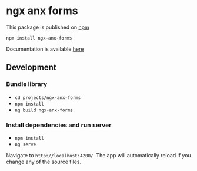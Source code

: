 # ngx anx forms

This package is published on [npm](https://www.npmjs.com/package/ngx-anx-forms)

```
npm install ngx-anx-forms
```

Documentation is available [here](https://anx-hnezbeda.github.io/ngx-anx-forms/)

## Development

### Bundle library 

* `cd projects/ngx-anx-forms`
* `npm install`
* `ng build ngx-anx-forms`

### Install dependencies and run server

* `npm install`
* `ng serve`

Navigate to `http://localhost:4200/`. The app will automatically reload if you change any of the source files.

